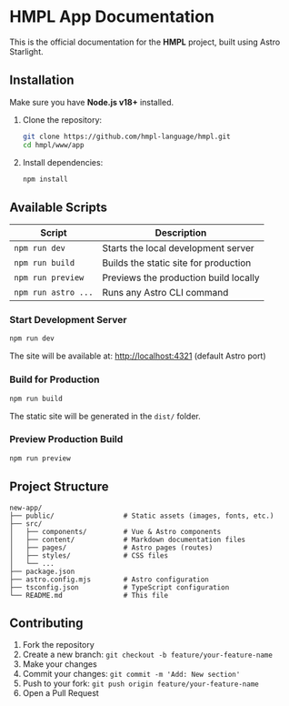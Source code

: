 # HMPL App Documentation

This is the official documentation for the **HMPL** project, built using Astro Starlight.

## Installation

Make sure you have **Node.js v18+** installed.

1. Clone the repository:

   ```bash
   git clone https://github.com/hmpl-language/hmpl.git
   cd hmpl/www/app
   ```

2. Install dependencies:
   ```bash
   npm install
   ```

## Available Scripts

| Script              | Description                           |
| ------------------- | ------------------------------------- |
| `npm run dev`       | Starts the local development server   |
| `npm run build`     | Builds the static site for production |
| `npm run preview`   | Previews the production build locally |
| `npm run astro ...` | Runs any Astro CLI command            |

### Start Development Server

```bash
npm run dev
```

The site will be available at: [http://localhost:4321](http://localhost:4321) (default Astro port)

### Build for Production

```bash
npm run build
```

The static site will be generated in the `dist/` folder.

### Preview Production Build

```bash
npm run preview
```

## Project Structure

```
new-app/
├── public/                 # Static assets (images, fonts, etc.)
├── src/
│   ├── components/         # Vue & Astro components
│   ├── content/            # Markdown documentation files
│   ├── pages/              # Astro pages (routes)
│   ├── styles/             # CSS files
│   └── ...
├── package.json
├── astro.config.mjs        # Astro configuration
├── tsconfig.json           # TypeScript configuration
└── README.md               # This file
```

## Contributing

1. Fork the repository
2. Create a new branch: `git checkout -b feature/your-feature-name`
3. Make your changes
4. Commit your changes: `git commit -m 'Add: New section'`
5. Push to your fork: `git push origin feature/your-feature-name`
6. Open a Pull Request
